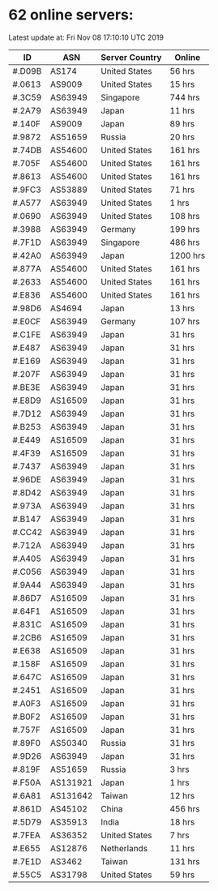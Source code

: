# 62 online servers:

Latest update at: Fri Nov 08 17:10:10 UTC 2019

| ID | ASN | Server Country | Online |
| -- | --- | -------------- | ------ |
| #.D09B | AS174 | United States | 56 hrs |
| #.0613 | AS9009 | United States | 15 hrs |
| #.3C59 | AS63949 | Singapore | 744 hrs |
| #.2A79 | AS63949 | Japan | 11 hrs |
| #.140F | AS9009 | Japan | 89 hrs |
| #.9872 | AS51659 | Russia | 20 hrs |
| #.74DB | AS54600 | United States | 161 hrs |
| #.705F | AS54600 | United States | 161 hrs |
| #.8613 | AS54600 | United States | 161 hrs |
| #.9FC3 | AS53889 | United States | 71 hrs |
| #.A577 | AS63949 | United States | 1 hrs |
| #.0690 | AS63949 | United States | 108 hrs |
| #.3988 | AS63949 | Germany | 199 hrs |
| #.7F1D | AS63949 | Singapore | 486 hrs |
| #.42A0 | AS63949 | Japan | 1200 hrs |
| #.877A | AS54600 | United States | 161 hrs |
| #.2633 | AS54600 | United States | 161 hrs |
| #.E836 | AS54600 | United States | 161 hrs |
| #.98D6 | AS4694 | Japan | 13 hrs |
| #.E0CF | AS63949 | Germany | 107 hrs |
| #.C1FE | AS63949 | Japan | 31 hrs |
| #.E487 | AS63949 | Japan | 31 hrs |
| #.E169 | AS63949 | Japan | 31 hrs |
| #.207F | AS63949 | Japan | 31 hrs |
| #.BE3E | AS63949 | Japan | 31 hrs |
| #.E8D9 | AS16509 | Japan | 31 hrs |
| #.7D12 | AS63949 | Japan | 31 hrs |
| #.B253 | AS63949 | Japan | 31 hrs |
| #.E449 | AS16509 | Japan | 31 hrs |
| #.4F39 | AS16509 | Japan | 31 hrs |
| #.7437 | AS63949 | Japan | 31 hrs |
| #.96DE | AS63949 | Japan | 31 hrs |
| #.8D42 | AS63949 | Japan | 31 hrs |
| #.973A | AS63949 | Japan | 31 hrs |
| #.B147 | AS63949 | Japan | 31 hrs |
| #.CC42 | AS63949 | Japan | 31 hrs |
| #.712A | AS63949 | Japan | 31 hrs |
| #.A405 | AS63949 | Japan | 31 hrs |
| #.C056 | AS63949 | Japan | 31 hrs |
| #.9A44 | AS63949 | Japan | 31 hrs |
| #.86D7 | AS16509 | Japan | 31 hrs |
| #.64F1 | AS16509 | Japan | 31 hrs |
| #.831C | AS16509 | Japan | 31 hrs |
| #.2CB6 | AS16509 | Japan | 31 hrs |
| #.E638 | AS16509 | Japan | 31 hrs |
| #.158F | AS16509 | Japan | 31 hrs |
| #.647C | AS16509 | Japan | 31 hrs |
| #.2451 | AS16509 | Japan | 31 hrs |
| #.A0F3 | AS16509 | Japan | 31 hrs |
| #.B0F2 | AS16509 | Japan | 31 hrs |
| #.757F | AS16509 | Japan | 31 hrs |
| #.89F0 | AS50340 | Russia | 31 hrs |
| #.9D26 | AS63949 | Japan | 31 hrs |
| #.819F | AS51659 | Russia | 3 hrs |
| #.F50A | AS131921 | Japan | 1 hrs |
| #.6A81 | AS131642 | Taiwan | 12 hrs |
| #.861D | AS45102 | China | 456 hrs |
| #.5D79 | AS35913 | India | 18 hrs |
| #.7FEA | AS36352 | United States | 7 hrs |
| #.E655 | AS12876 | Netherlands | 11 hrs |
| #.7E1D | AS3462 | Taiwan | 131 hrs |
| #.55C5 | AS31798 | United States | 59 hrs |


